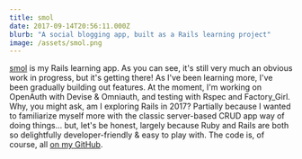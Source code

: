 ```yaml
---
title: smol
date: 2017-09-14T20:56:11.000Z
blurb: "A social blogging app, built as a Rails learning project"
image: /assets/smol.png
---
```


[smol](https://smol.space/) is my Rails learning app. As you can see, it's still very much an obvious work in progress, but it's getting there! As I've been learning more, I've been gradually building out features. At the moment, I'm working on OpenAuth with Devise & Omniauth, and testing with Rspec and Factory_Girl. Why, you might ask, am I exploring Rails in 2017? Partially because I wanted to familiarize myself more with the classic server-based CRUD app way of doing things... but, let's be honest, largely because Ruby and Rails are both so delightfully developer-friendly & easy to play with. The code is, of course, all [on my GitHub](https://github.com/vivshaw/smol-v1).
